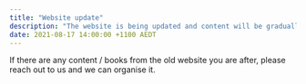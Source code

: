 ```yaml
---
title: "Website update"
description: "The website is being updated and content will be gradually migrated across to the new site"
date: 2021-08-17 14:00:00 +1100 AEDT
---
```


If there are any content / books from the old website you are after, please reach out to us and we can organise it.
